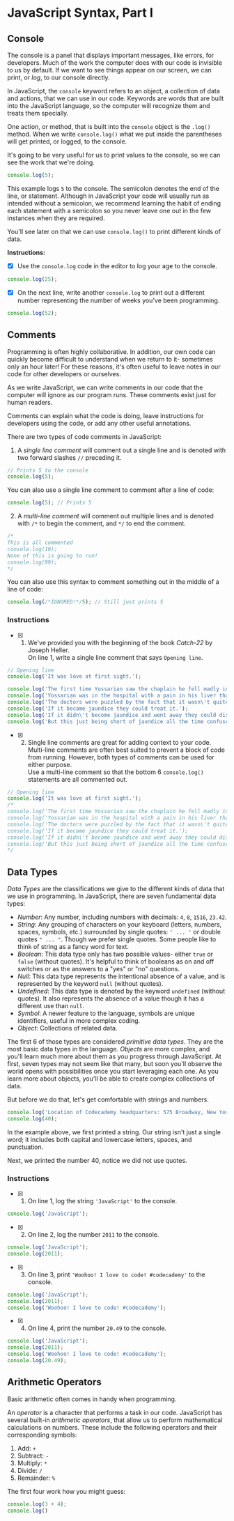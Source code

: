 # JavaScript Syntax, Part I

## Console

The console is a panel that displays important messages, like errors, for developers. Much of the work the computer does with our code is invisible to us by default. If we want to see things appear on our screen, we can print, or *log*, to our console directly. 

In JavaScript, the `console` keyword refers to an object, a collection of data and actions, that we can use in our code. Keywords are words that are built into the JavaScript language, so the computer will recognize them and treats them specially. 

One action, or method, that is built into the `console` object is the `.log()` method. When we write `console.log()` what we put inside the parentheses will get printed, or logged, to the console.

It's going to be very useful for us to print values to the console, so we can see the work that we're doing. 

```js
console.log(5);
```

This example logs `5` to the console. The semicolon denotes the end of the line, or statement. Although in JavaScript your code will usually run as intended without a semicolon, we recommend learning the habit of ending each statement with a semicolon so you never leave one out in the few instances when they are required.

You'll see later on that we can use `console.log()` to print different kinds of data.

**Instructions:**

- [x] Use the `console.log` code in the editor to log your age to the console.
  
```js
console.log(25);
```

- [x] On the next line, write another `console.log` to print out a different number representing the number of weeks you've been programming.

```js
console.log(52);
```


## Comments

Programming is often highly collaborative. In addition, our own code can quickly become difficult to understand when we return to it- sometimes only an hour later! For these reasons, it's often useful to leave notes in our code for other developers or ourselves.

As we write JavaScript, we can write comments in our code that the computer will ignore as our program runs. These comments exist just for human readers. 

Comments can explain what the code is doing, leave instructions for developers using the code, or add any other useful annotations.

There are two types of code comments in JavaScript:

1. A *single line comment* will comment out a single line and is denoted with two forward slashes `//` preceding it.

```js
// Prints 5 to the console
console.log(5);
```

You can also use a single line comment to comment after a line of code: 

```js
console.log(5); // Prints 5
```

2. A *multi-line comment* will comment out multiple lines and is denoted with `/*` to begin the comment, and `*/` to end the comment.

```js
/*
This is all commented
console.log(10);
None of this is going to run!
console.log(99);
*/
```

You can also use this syntax to comment something out in the middle of a line of code: 

```js
console.log(/*IGNORED!*/5); // Still just prints 5
```

### Instructions

- [x] 1. We've provided you with the beginning of the book *Catch-22* by Joseph Heller.</br>On line 1, write a single line comment that says `Opening line`.

```js
// Opening line
console.log('It was love at first sight.');

console.log('The first time Yossarian saw the chaplain he fell madly in love with him.');
console.log('Yossarian was in the hospital with a pain in his liver that fell just short of being jaundice.');
console.log('The doctors were puzzled by the fact that it wasn\'t quite jaundice.');
console.log('If it became jaundice they could treat it.');
console.log('If it didn\'t become jaundice and went away they could discharge him.');
console.log('But this just being short of jaundice all the time confused them.');
```

- [x] 2. Single line comments are great for adding context to your code. Multi-line comments are often best suited to prevent a block of code from running. However, both types of comments can be used for either purpose.</br>Use a multi-line comment so that the bottom 6 `console.log()` statements are all commented out.

```js
// Opening line
console.log('It was love at first sight.');
/*
console.log('The first time Yossarian saw the chaplain he fell madly in love with him.');
console.log('Yossarian was in the hospital with a pain in his liver that fell just short of being jaundice.');
console.log('The doctors were puzzled by the fact that it wasn\'t quite jaundice.');
console.log('If it became jaundice they could treat it.');
console.log('If it didn\'t become jaundice and went away they could discharge him.');
console.log('But this just being short of jaundice all the time confused them.');
*/
```


##  Data Types

*Data Types* are the classifications we give to the different kinds of data that we use in programming. In JavaScript, there are seven fundamental data types: 

- *Number*: Any number, including numbers with decimals: `4`, `8`, `1516`, `23.42`.
- *String*: Any grouping of characters on your keyboard (letters, numbers, spaces, symbols, etc.) surrounded by single quotes: `' ... '` or double quotes `" ... "`. Though we prefer single quotes. Some people like to think of string as a fancy word for text.
- *Boolean*: This data type only has two possible values- either `true` or `false` (without quotes). It's helpful to think of booleans as on and off switches or as the answers to a "yes" or "no" questions. 
- *Null*: This data type represents the intentional absence of a value, and is represented by the keyword `null` (without quotes).
- *Undefined*: This data type is denoted by the keyword `undefined` (without quotes). It also represents the absence of a value though it has a different use than `null`.
- *Symbol*: A newer feature to the language, symbols are unique identifiers, useful in more complex coding. 
- *Object*: Collections of related data. 

The first 6 of those types are considered *primitive data types*. They are the most basic data types in the language. *Objects* are more complex, and you'll learn much more about them as you progress through JavaScript. At first, seven types may not seem like that many, but soon you'll observe the world opens with possibilities once you start leveraging each one. As you learn more about objects, you'll be able to create complex collections of data. 

But before we do that, let's get comfortable with strings and numbers.

```js
console.log('Location of Codecademy headquarters: 575 Broadway, New York City');
console.log(40);
```

In the example above, we first printed a string. Our string isn't just a single word; it includes both capital and lowercase letters, spaces, and punctuation. 

Next, we printed the number 40, notice we did not use quotes. 

### Instructions

- [x] 1. On line 1, log the string `'JavaScript'` to the console.

```js
console.log('JavaScript');
```

- [x] 2. On line 2, log the number `2011` to the console. 

```js
console.log('JavaScript');
console.log(2011);
```

- [x] 3. On line 3, print `'Woohoo! I love to code! #codecademy'` to the console. 

```js
console.log('JavaScript');
console.log(2011);
console.log('Woohoo! I love to code! #codecademy');
```

- [x] 4. On line 4, print the number `20.49` to the console. 

```js
console.log('JavaScript');
console.log(2011);
console.log('Woohoo! I love to code! #codecademy');
console.log(20.49);
```


## Arithmetic Operators

Basic arithmetic often comes in handy when programming.

An *operator* is a character that performs a task in our code. JavaScript has several built-in *arithmetic operators*, that allow us to perform mathematical calculations on numbers. These include the following operators and their corresponding symbols:

1. Add: `+`
2. Subtract: `-`
3. Multiply: `*`
4. Divide: `/`
5. Remainder: `%`

The first four work how you might guess:

```js
console.log(3 + 4);
console.log()
